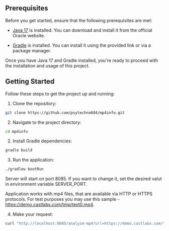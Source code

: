 ## Prerequisites

Before you get started, ensure that the following prerequisites are met:

- [Java 17](https://www.oracle.com/java/technologies/downloads/#java17) is installed. You can download and install it from the official Oracle website.

- [Gradle](https://gradle.org/install/) is installed. You can install it using the provided link or via a package manager.

Once you have Java 17 and Gradle installed, you're ready to proceed with the installation and usage of this project.

## Getting Started

Follow these steps to get the project up and running:

1. Clone the repository:

```bash
git clone https://github.com/psytechno604/mp4info.git
```
2. Navigate to the project directory:
```bash
cd mp4info
```
2. Install Gradle dependencies:
```bash
gradle build
```
3. Run the application:
```bash
./gradlew bootRun
```
Server will start on port 8085. If you want to change it, set the desired valut in environment variable SERVER_PORT.

Application works with mp4 files, that are available via HTTP or HTTPS protocols. For test purposes you may use this sample - https://demo.castlabs.com/tmp/text0.mp4.

4. Make your request:
```bash
curl "http://localhost:8085/analyze-mp4?url=https://demo.castlabs.com/tmp/text0.mp4"
```